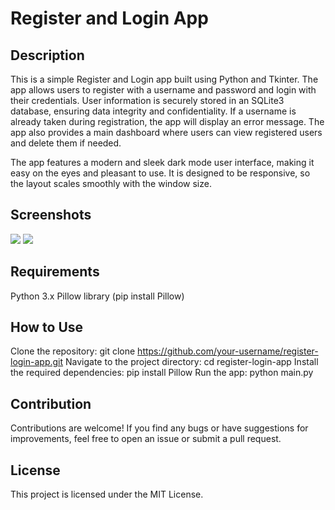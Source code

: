 # Register and Login App

## Description
This is a simple Register and Login app built using Python and Tkinter. The app allows users to register with a username and password and login with their credentials. User information is securely stored in an SQLite3 database, ensuring data integrity and confidentiality. If a username is already taken during registration, the app will display an error message. The app also provides a main dashboard where users can view registered users and delete them if needed.

The app features a modern and sleek dark mode user interface, making it easy on the eyes and pleasant to use. It is designed to be responsive, so the layout scales smoothly with the window size.

## Screenshots

![](screenshot1.png)
![](screenshot1.png)

## Requirements
Python 3.x
Pillow library (pip install Pillow) 

## How to Use
Clone the repository: git clone https://github.com/your-username/register-login-app.git
Navigate to the project directory: cd register-login-app
Install the required dependencies: pip install Pillow
Run the app: python main.py

## Contribution
Contributions are welcome! If you find any bugs or have suggestions for improvements, feel free to open an issue or submit a pull request.

## License
This project is licensed under the MIT License.